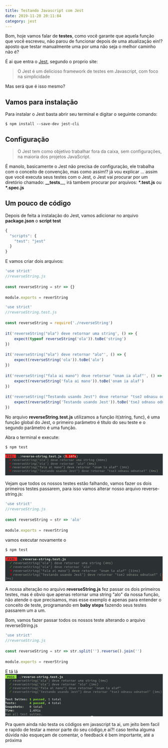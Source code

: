 ```yaml
---
title: Testando Javascript com Jest
date: 2019-11-20 20:11:84
category: jest
---
```

Bom, hoje vamos falar de **testes**, como você garante que aquela função que você escreveu, não parou de funcionar depois de uma atualização ein!? aposto que testar manualmente uma por uma não seja o melhor caminho não é?

É ai que entra o [Jest](https://jestjs.io/), segundo o proprio site:
> O Jest é um delicioso framework de testes em Javascript, com foco na simplicidade

Mas será que é isso mesmo?

## Vamos para instalação
Para instalar o Jest basta abrir seu terminal e digitar o seguinte comando:
```shel
$ npm install --save-dev jest-cli
```

## Configuração
>O Jest tem como objetivo trabalhar fora da caixa, sem configurações, na maioria dos projetos JavaScript.

É manolo, basicamente o Jest não precisa de configuração, ele trabalha com o conceito de convenção, mas como assim!? já vou explicar ... assim que você executa seus testes com o Jest, o Jest vai procurar por um diretório chamado: **__tests**__, irá tambem procurar por arquivos: **\*.test.js** ou **\*.spec.js**

## Um pouco de código

Depois de feita a instalação do Jest, vamos adicionar no arquivo **package.json** o **script test**

```js
{
  "scripts": {
    "test": "jest"
  }
}
```

E vamos criar dois arquivos:
```js
'use strict'
//reverseString.js

const reverseString = str => {}

module.exports = reverString
```

```js
'use strict'
//reverseString.test.js

const reverseString = require('./reverseString')

it('reverseString("ola") deve retornar uma string', () => {
    expect(typeof reverseString('ola')).toBe('string')
})

it('reverseString("ola") deve retornar "alo"', () => {
    expect(reverseString('ola')).toBe('alo')
})

it('reverseString("fala ai mano") deve retornar "onam ia alaf"', () => {
    expect(reverseString('fala ai mano')).toBe('onam ia alaf')
})

it('reverseString("Testando usando Jest") deve retornar "tseJ odnasu odnatseT"', () => {
    expect(reverseString('Testando usando Jest')).toBe('tseJ odnasu odnatseT')
})

```
No arquivo **reverseString.test.js** utilizamos a função it(string, func), é uma função global do Jest, o primeiro parâmetro é título do seu teste e o segundo parâmetro é uma função.

Abra o terminal e execute:
```
$ npm test
```
![](./images/tests-failed.png)

Vejam que todos os nossos testes estão falhando, vamos fazer os dois primeiros testes passarem, para isso vamos alterar nosso arquivo reverse-string.js:

```js
'use strict'
//reverseString.js

const reverseString = str => 'alo'

module.exports = reverString
```

vamos executar novamente o
```
$ npm test
```

![](./images/two-tests-passed.png)

A nossa alteração no arquivo **reverseString.js** fez passar os dois primeiros testes, mas é obvio que apenas retornar uma string "alo" da nossa função, não atende o que precisamos, mas esse exemplo é apenas para entender o conceito de teste, programando em **baby steps** fazendo seus testes passarem um a um.

Bom, vamos fazer passar todos os nossos teste alterando o arquivo reverseString.js

```js
'use strict'
//reverseString.js

const reverseString = str => str.split('').reverse().join('')

module.exports = reverString
```

E tá lá
![](./images/all-tests-passed.png)

Pra quem ainda não testa os códigos em javascript ta ai, um jeito bem facil e rapido de testar a menor parte do seu código,e ai?! caso tenha alguma dúvida não esqueçam de comentar, o feedback é bem importante, até a próxima

